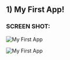 ## 1) My First App!

### SCREEN SHOT:
![My First App](https://github.com/iamnadhu/react-native/blob/master/my-first-app/screenshots/ios/1-home-screen.png)

![My First App](https://github.com/iamnadhu/react-native/blob/master/my-first-app/screenshots/android/1-home-screen.png)